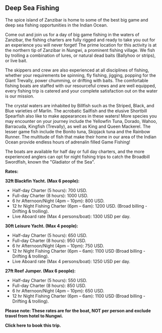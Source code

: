 ## Deep Sea Fishing

The spice island of Zanzibar is home to some of the best big game and deep sea fishing opportunities in the Indian Ocean.

Come out and join us for a day of big game fishing in the waters of Zanzibar, the fishing charters are fully rigged and ready to take you out for an experience you will never forget! The prime location for this activity is at the northern tip of Zanzibar in Nungwi, a prominent fishing village. We fish by trolling a combination of lures, or natural dead baits (Ballyhoo or strips), or live bait.

The skippers and crew are also experienced at all disciplines of fishing, whether your requirements be spinning, fly fishing, jigging, popping for the Giant Trevally, power chumming, or drifting with baits. The comfortable fishing boats are staffed with our resourceful crews and are well equipped, every fishing trip is catered and your complete satisfaction out on the water is our mission.

The crystal waters are inhabited by Billfish such as the Striped, Black, and Blue varieties of Marlin. The acrobatic Sailfish and the elusive Shortbill Spearfish also like to make appearances in these waters! More species you may encounter on your journey include the Yellowfin Tuna, Dorado, Wahoo, Barracuda, Kingfish (Trevally), as well as King and Queen Mackerel. The lesser game fish include the Bonito tuna, Skipjack tuna and the Rainbow Runner. The multitude of fish that make their home in our area of the Indian Ocean provide endless hours of adrenalin filled Game Fishing!

The boats are available for half day or full day charters, and the more experienced anglers can opt for night fishing trips to catch the Broadbill Swordfish, known the "Gladiator of the Sea".



**Rates:**

**32ft Blackfin Yacht. (Max 6 people):**

*  Half-day Charter (5 hours): 700 USD.
*  Full-day Charter (8 hours): 1000 USD.
*  6 hr Afternoon/Night (4pm – 10pm): 800 USD.
*  12 hr Night Fishing Charter (6pm – 6am): 1200 USD. (Broad billing - Drifting & trolling).
*  Live Aboard rate (Max 4 persons/boat): 1300 USD per day.


**30ft Leisure Yacht. (Max 4 people):**

*  Half-day Charter (5 hours): 650 USD.
*  Full-day Charter (8 hours): 950 USD.
*  6 hr Afternoon/Night (4pm – 10pm): 750 USD.
*  12 hr Night Fishing Charter (6pm – 6am): 1100 USD (Broad billing - Drifting & trolling).
*  Live Aboard rate (Max 4 persons/boat): 1250 USD per day.


**27ft Reef Jumper. (Max 6 people):**

*  Half-day Charter (5 hours): 550 USD.
*  Full-day Charter (8 hours): 850 USD.
*  6 hr Afternoon/Night (4pm – 10pm): 650 USD.
*  12 hr Night Fishing Charter (6pm – 6am): 1100 USD (Broad billing - Drifting & trolling).

**Please note: These rates are for the boat, NOT per person and exclude travel from hotel to Nungwi.**

__Click here to book this trip.__
